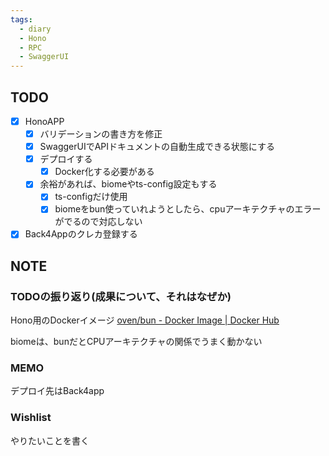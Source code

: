 ```yaml
---
tags:
  - diary
  - Hono
  - RPC
  - SwaggerUI
---
```


## TODO
- [x] HonoAPP
	- [x] バリデーションの書き方を修正
	- [x] SwaggerUIでAPIドキュメントの自動生成できる状態にする
	- [x] デプロイする
		- [x] Docker化する必要がある
	- [x] 余裕があれば、biomeやts-config設定もする
		- [x] ts-configだけ使用
		- [x] biomeをbun使っていれようとしたら、cpuアーキテクチャのエラーがでるので対応しない
- [x] Back4Appのクレカ登録する
## NOTE
### TODOの振り返り(成果について、それはなぜか)


Hono用のDockerイメージ
[oven/bun - Docker Image | Docker Hub](https://hub.docker.com/r/oven/bun)

biomeは、bunだとCPUアーキテクチャの関係でうまく動かない

### MEMO
デプロイ先はBack4app

### Wishlist
やりたいことを書く

